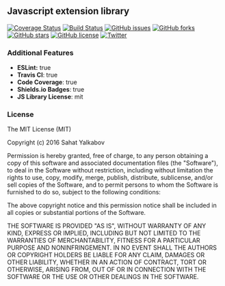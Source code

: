 ## Javascript extension library

[![Coverage Status](https://coveralls.io/repos/nikrich/nojquery/badge.svg?branch=master)](https://coveralls.io/r/nikrich/nojquery?branch=master)
[![Build Status](https://travis-ci.org/nikrich/nojquery.svg?branch=master)](https://travis-ci.org/nikrich/nojquery)
[![GitHub issues](https://img.shields.io/github/issues/nikrich/nojquery.svg)](https://github.com/nikrich/nojquery/issues)
[![GitHub forks](https://img.shields.io/github/forks/nikrich/nojquery.svg)](https://github.com/nikrich/nojquery/network)
[![GitHub stars](https://img.shields.io/github/stars/nikrich/nojquery.svg)](https://github.com/nikrich/nojquery/stargazers)
[![GitHub license](https://img.shields.io/badge/license-MIT-blue.svg)](https://raw.githubusercontent.com/nikrich/nojquery/master/LICENSE)
[![Twitter](https://img.shields.io/twitter/url/https/github.com/nikrich/nojquery.svg?style=social)](https://twitter.com/intent/tweet?text=Wow:&url=%5Bobject%20Object%5D)



### Additional Features
- **ESLint:** true
- **Travis CI**: true
- **Code Coverage**: true
- **Shields.io Badges**: true
- **JS Library License**: mit

### License
The MIT License (MIT)

Copyright (c) 2016 Sahat Yalkabov

Permission is hereby granted, free of charge, to any person obtaining a copy of this software and associated documentation files (the "Software"), to deal in the Software without restriction, including without limitation the rights to use, copy, modify, merge, publish, distribute, sublicense, and/or sell copies of the Software, and to permit persons to whom the Software is furnished to do so, subject to the following conditions:

The above copyright notice and this permission notice shall be included in all copies or substantial portions of the Software.

THE SOFTWARE IS PROVIDED "AS IS", WITHOUT WARRANTY OF ANY KIND, EXPRESS OR IMPLIED, INCLUDING BUT NOT LIMITED TO THE WARRANTIES OF MERCHANTABILITY, FITNESS FOR A PARTICULAR PURPOSE AND NONINFRINGEMENT. IN NO EVENT SHALL THE AUTHORS OR COPYRIGHT HOLDERS BE LIABLE FOR ANY CLAIM, DAMAGES OR OTHER LIABILITY, WHETHER IN AN ACTION OF CONTRACT, TORT OR OTHERWISE, ARISING FROM, OUT OF OR IN CONNECTION WITH THE SOFTWARE OR THE USE OR OTHER DEALINGS IN THE SOFTWARE.